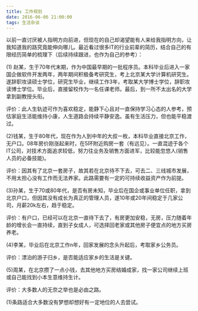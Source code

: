 ```yaml
---
title: 工作规划
date: 2016-06-06 21:00:00
tags: 生活杂谈
---
```



以前一直讨厌被人指明方向前进，但现在的自己却渴望能有人来给我指明方向，让我知道我的路究竟能伸向哪儿。最近看过很多IT的行业前辈的简历，结合自己的有限经历简单的梳理下（后续持续跟进，也作为自己的参考）：

(1) 赵某，生于70年代末期，作为中国最早期的一批程序员。本科毕业后进入一家国企做软件开发两年，两年期间积极备考研究生，考上北京某大学计算机研究生。遂辞职攻读硕士学位，研究生毕业，继续工作3年，考取某大学博士学位，辞职攻读博士学位。毕业后，直接留校作为一名任课老师。最后，到一所不太出名的大学拿到副教授头衔。

评价：此人生轨迹可作为喜欢稳定，能静下心且对一直保持学习心态的人参考，预估家庭生活能维持小康，人生道路会持续平静安逸。虽有生活压力，但也能平稳渡过。

(2)钱某，生于80年代，现在作为人到中年的大叔一枚，本科毕业直接北京工作，无户口。08年房价刚涨起来时，在5环附近购房一套（有远见）。一直混迹于各个IT公司，对技术方面追求较低，努力往业务及销售方面进军，比较能忽悠人(销售人员的必备技能)。

评价：因其有了北京一套房子，故其若在北京待不下去，可去二、三线城市发展，不用太担心没有工作而无法养家。此路需要有一定的可持续收益资产作为前提。

(3)孙某，生于70或80年代，是否有房未知，毕业后在国企或事业单位任职，拿到北京户口，但因其没有成长为真正的管理人员，遂10年或20年间稳定于几家公司，月薪20k左右，趋于稳定。

评价：有户口，已经可以在北京一直待下去了，有房更加安稳，无房，压力随着年龄的增长会一直持续，直到子女成人，可选择回老家或其他房子便宜点的地方买房养老。

(4)李某，毕业后在北京工作n年，回家发展的念头升起后，考取家乡公务员。

评价：漂泊的游子归乡，是否能适应家乡的生活是关键。

(5)周某，在北京攒了一点小钱，去其他地方买房结婚成家，找一家公司继续上班或自己能找到小本生意维持生计。

评价：大多数人的无奈之举也是必由之路。



(1)条路适合大多数没有梦想却想好有一定地位的人去尝试。
